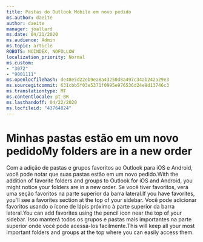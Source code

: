 ```yaml
---
title: Pastas do Outlook Mobile em novo pedido
ms.author: daeite
author: daeite
manager: joallard
ms.date: 04/21/2020
ms.audience: Admin
ms.topic: article
ROBOTS: NOINDEX, NOFOLLOW
localization_priority: Normal
ms.custom:
- "3072"
- "9001111"
ms.openlocfilehash: de48e5d22eb9ea8a43250d8a497c34ab242a29e3
ms.sourcegitcommit: 631cbb5f03e5371f0995e976536d24e9d13746c3
ms.translationtype: MT
ms.contentlocale: pt-BR
ms.lasthandoff: 04/22/2020
ms.locfileid: "43764824"
---
```

# <a name="my-folders-are-in-a-new-order"></a><span data-ttu-id="302da-102">Minhas pastas estão em um novo pedido</span><span class="sxs-lookup"><span data-stu-id="302da-102">My folders are in a new order</span></span>

<span data-ttu-id="302da-103">Com a adição de pastas e grupos favoritos ao Outlook para iOS e Android, você pode notar que suas pastas estão em um novo pedido.</span><span class="sxs-lookup"><span data-stu-id="302da-103">With the addition of favorite folders and groups to Outlook for iOS and Android, you might notice your folders are in a new order.</span></span> <span data-ttu-id="302da-104">Se você tiver favoritos, verá uma seção favoritos na parte superior da barra lateral.</span><span class="sxs-lookup"><span data-stu-id="302da-104">If you have favorites, you'll see a favorites section at the top of your sidebar.</span></span> <span data-ttu-id="302da-105">Você pode adicionar favoritos usando o ícone de lápis próximo à parte superior da barra lateral.</span><span class="sxs-lookup"><span data-stu-id="302da-105">You can add favorites using the pencil icon near the top of your sidebar.</span></span> <span data-ttu-id="302da-106">Isso manterá todos os grupos e pastas mais importantes na parte superior onde você pode acessá-los facilmente.</span><span class="sxs-lookup"><span data-stu-id="302da-106">This will keep all your most important folders and groups at the top where you can easily access them.</span></span>